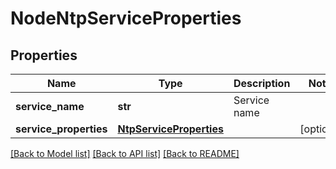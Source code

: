 # NodeNtpServiceProperties

## Properties
Name | Type | Description | Notes
------------ | ------------- | ------------- | -------------
**service_name** | **str** | Service name | 
**service_properties** | [**NtpServiceProperties**](NtpServiceProperties.md) |  | [optional] 

[[Back to Model list]](../README.md#documentation-for-models) [[Back to API list]](../README.md#documentation-for-api-endpoints) [[Back to README]](../README.md)

